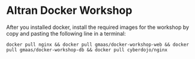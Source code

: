 # Altran Docker Workshop

After you installed docker, install the required images for the workshop by copy and pasting the following line in a terminal:

`docker pull nginx && docker pull gmaas/docker-workshop-web && docker pull gmaas/docker-workshop-db && docker pull cyberdojo/nginx`
